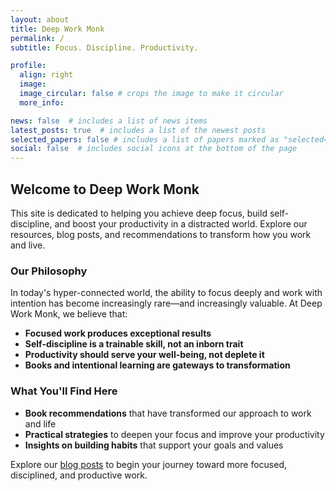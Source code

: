 ```yaml
---
layout: about
title: Deep Work Monk
permalink: /
subtitle: Focus. Discipline. Productivity.

profile:
  align: right
  image: 
  image_circular: false # crops the image to make it circular
  more_info: 

news: false  # includes a list of news items
latest_posts: true  # includes a list of the newest posts
selected_papers: false # includes a list of papers marked as "selected={true}"
social: false  # includes social icons at the bottom of the page
---
```


## Welcome to Deep Work Monk

This site is dedicated to helping you achieve deep focus, build self-discipline, and boost your productivity in a distracted world. Explore our resources, blog posts, and recommendations to transform how you work and live.

### Our Philosophy

In today's hyper-connected world, the ability to focus deeply and work with intention has become increasingly rare—and increasingly valuable. At Deep Work Monk, we believe that:

- **Focused work produces exceptional results**
- **Self-discipline is a trainable skill, not an inborn trait**
- **Productivity should serve your well-being, not deplete it**
- **Books and intentional learning are gateways to transformation**

### What You'll Find Here

- **Book recommendations** that have transformed our approach to work and life
- **Practical strategies** to deepen your focus and improve your productivity
- **Insights on building habits** that support your goals and values

Explore our [blog posts](/blog/) to begin your journey toward more focused, disciplined, and productive work.
